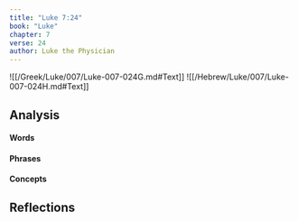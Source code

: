 ```yaml
---
title: "Luke 7:24"
book: "Luke"
chapter: 7
verse: 24
author: Luke the Physician
---
```

![[/Greek/Luke/007/Luke-007-024G.md#Text]]
![[/Hebrew/Luke/007/Luke-007-024H.md#Text]]

## Analysis

#### Words

#### Phrases

#### Concepts

## Reflections

